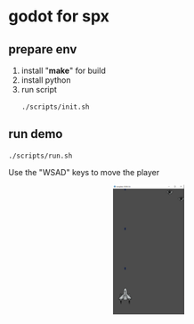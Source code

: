 # godot for spx

## prepare env
1. install "**make**" for build
2. install python
3. run script 
    ```
    ./scripts/init.sh
    ```


## run demo
```
./scripts/run.sh
```

Use the "WSAD" keys to move the player

<p align="center"><img src="docs\pics\01_aircraft.png?raw=true" width="128"></p> 
